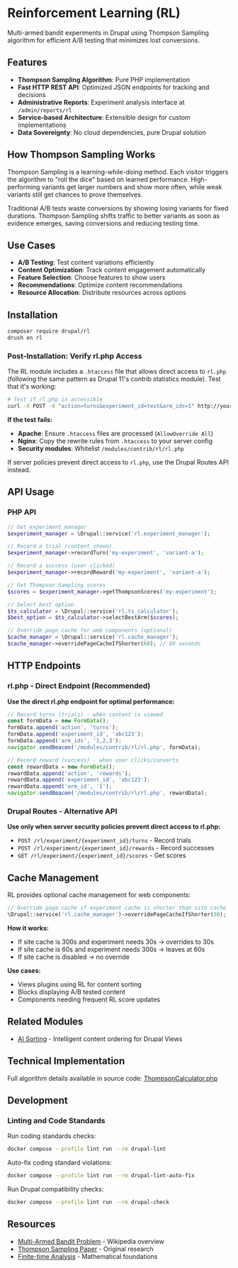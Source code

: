 # Reinforcement Learning (RL)

Multi-armed bandit experiments in Drupal using Thompson Sampling algorithm for
efficient A/B testing that minimizes lost conversions.

## Features

- **Thompson Sampling Algorithm**: Pure PHP implementation
- **Fast HTTP REST API**: Optimized JSON endpoints for tracking and decisions
- **Administrative Reports**: Experiment analysis interface at 
  `/admin/reports/rl`
- **Service-based Architecture**: Extensible design for custom implementations
- **Data Sovereignty**: No cloud dependencies, pure Drupal solution

## How Thompson Sampling Works

Thompson Sampling is a learning-while-doing method. Each visitor triggers the
algorithm to "roll the dice" based on learned performance. High-performing
variants get larger numbers and show more often, while weak variants still get
chances to prove themselves.

Traditional A/B tests waste conversions by showing losing variants for fixed
durations. Thompson Sampling shifts traffic to better variants as soon as
evidence emerges, saving conversions and reducing testing time.

## Use Cases

- **A/B Testing**: Test content variations efficiently
- **Content Optimization**: Track content engagement automatically
- **Feature Selection**: Choose features to show users
- **Recommendations**: Optimize content recommendations
- **Resource Allocation**: Distribute resources across options

## Installation

```bash
composer require drupal/rl
drush en rl
```

### Post-Installation: Verify rl.php Access

The RL module includes a `.htaccess` file that allows direct access to `rl.php` (following the same pattern as Drupal 11's contrib statistics module). Test that it's working:

```bash
# Test if rl.php is accessible
curl -X POST -d "action=turns&experiment_id=test&arm_ids=1" http://your-site.com/modules/contrib/rl/rl.php
```

**If the test fails:**

- **Apache**: Ensure `.htaccess` files are processed (`AllowOverride All`)
- **Nginx**: Copy the rewrite rules from `.htaccess` to your server config
- **Security modules**: Whitelist `/modules/contrib/rl/rl.php`

If server policies prevent direct access to `rl.php`, use the Drupal Routes API instead.

## API Usage

### PHP API
```php
// Get experiment manager
$experiment_manager = \Drupal::service('rl.experiment_manager');

// Record a trial (content shown)
$experiment_manager->recordTurn('my-experiment', 'variant-a');

// Record a success (user clicked)
$experiment_manager->recordReward('my-experiment', 'variant-a');

// Get Thompson Sampling scores
$scores = $experiment_manager->getThompsonScores('my-experiment');

// Select best option
$ts_calculator = \Drupal::service('rl.ts_calculator');
$best_option = $ts_calculator->selectBestArm($scores);

// Override page cache for web components (optional)
$cache_manager = \Drupal::service('rl.cache_manager');
$cache_manager->overridePageCacheIfShorter(60); // 60 seconds
```

## HTTP Endpoints

### rl.php - Direct Endpoint (Recommended)
**Use the direct rl.php endpoint for optimal performance:**

```javascript
// Record turns (trials) - when content is viewed
const formData = new FormData();
formData.append('action', 'turns');
formData.append('experiment_id', 'abc123');
formData.append('arm_ids', '1,2,3');
navigator.sendBeacon('/modules/contrib/rl/rl.php', formData);

// Record reward (success) - when user clicks/converts  
const rewardData = new FormData();
rewardData.append('action', 'rewards');
rewardData.append('experiment_id', 'abc123');
rewardData.append('arm_id', '1');
navigator.sendBeacon('/modules/contrib/rl/rl.php', rewardData);
```

### Drupal Routes - Alternative API
**Use only when server security policies prevent direct access to rl.php:**
- `POST /rl/experiment/{experiment_id}/turns` - Record trials
- `POST /rl/experiment/{experiment_id}/rewards` - Record successes  
- `GET /rl/experiment/{experiment_id}/scores` - Get scores

## Cache Management

RL provides optional cache management for web components:

```php
// Override page cache if experiment cache is shorter than site cache
\Drupal::service('rl.cache_manager')->overridePageCacheIfShorter(30);
```

**How it works:**
- If site cache is 300s and experiment needs 30s → overrides to 30s
- If site cache is 60s and experiment needs 300s → leaves at 60s  
- If site cache is disabled → no override

**Use cases:**
- Views plugins using RL for content sorting
- Blocks displaying A/B tested content
- Components needing frequent RL score updates

## Related Modules

- [AI Sorting](https://www.drupal.org/project/ai_sorting) - Intelligent content
  ordering for Drupal Views

## Technical Implementation

Full algorithm details available in source code:
[ThompsonCalculator.php](https://git.drupalcode.org/project/rl/-/blob/1.x/src/Service/ThompsonCalculator.php)

## Development

### Linting and Code Standards

Run coding standards checks:
```bash
docker compose --profile lint run --rm drupal-lint
```

Auto-fix coding standard violations:
```bash
docker compose --profile lint run --rm drupal-lint-auto-fix
```

Run Drupal compatibility checks:
```bash
docker compose --profile lint run --rm drupal-check
```

## Resources

- [Multi-Armed Bandit Problem](https://en.wikipedia.org/wiki/Multi-armed_bandit) -
  Wikipedia overview
- [Thompson Sampling Paper](https://www.jstor.org/stable/2332286) - Original research
- [Finite-time Analysis](https://homes.di.unimi.it/~cesa-bianchi/Pubblicazioni/ml-02.pdf) -
  Mathematical foundations
